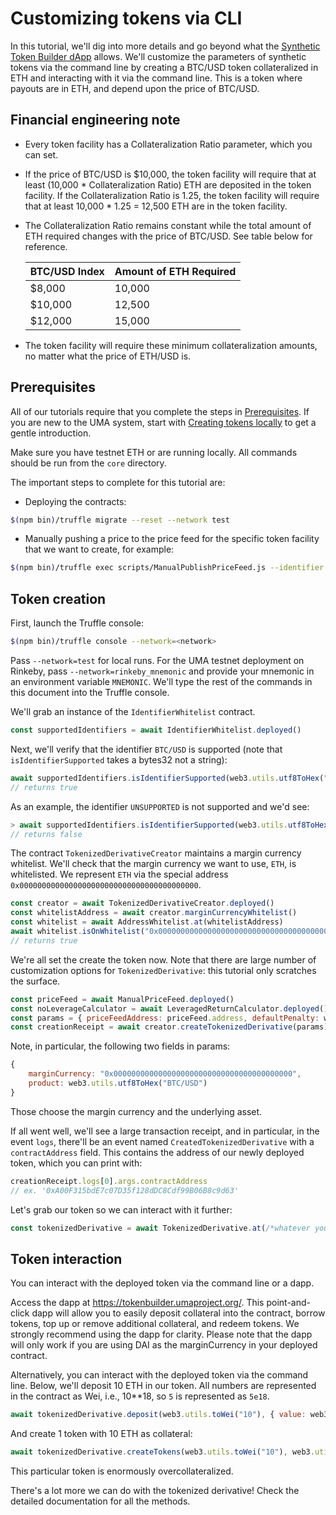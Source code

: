 # Customizing tokens via CLI

In this tutorial, we'll dig into more details and go beyond what the [Synthetic Token Builder dApp](http://tokenbuilder.umaproject.org/) allows.
We'll customize the parameters of synthetic tokens via the command line by creating a BTC/USD token
collateralized in ETH and interacting with it via the command line. This is a token where payouts are 
in ETH, and depend upon the price of BTC/USD.

## Financial engineering note

* Every token facility has a Collateralization Ratio parameter, which you can set.

* If the price of BTC/USD is $10,000, the token facility will require that at least (10,000 * Collateralization Ratio)
  ETH are deposited in the token facility. If the Collateralization Ratio is 1.25, the token facility will require that
  at least 10,000 * 1.25 = 12,500 ETH are in the token facility. 
  
* The Collateralization Ratio remains constant while the total amount of ETH required changes with the price of BTC/USD.
  See table below for reference. 
  
    | BTC/USD Index | Amount of ETH Required |
    |---------------|------------------------|
    | $8,000        | 10,000                |
    | $10,000       | 12,500                |
    | $12,000       | 15,000                |

* The token facility will require these minimum collateralization amounts, no matter what the price of ETH/USD is.

## Prerequisites

All of our tutorials require that you complete the steps in [Prerequisites](./prerequisites.md). If you are new to the UMA
system, start with [Creating tokens locally](./creating_tokens_locally.md) to get a gentle introduction.

Make sure you have testnet ETH or are running locally. All commands should be run from the `core` directory.

The important steps to complete for this tutorial are:
* Deploying the contracts:
```bash
$(npm bin)/truffle migrate --reset --network test
```
* Manually pushing a price to the price feed for the specific token facility that we want to create, for example:
```bash
$(npm bin)/truffle exec scripts/ManualPublishPriceFeed.js --identifier BTC/USD --price 8293 --time 1571686800
```

## Token creation

First, launch the Truffle console:

```bash
$(npm bin)/truffle console --network=<network>
```

Pass `--network=test` for local runs. For the UMA testnet deployment on Rinkeby, pass `--network=rinkeby_mnemonic` and
provide your mnemonic in an environment variable `MNEMONIC`. We'll type the rest of the commands in this document into
the Truffle console.

We'll grab an instance of the `IdentifierWhitelist` contract.

```js
const supportedIdentifiers = await IdentifierWhitelist.deployed()
```

Next, we'll verify that the identifier `BTC/USD` is supported (note that `isIdentifierSupported` takes a bytes32 not a
string):

```js
await supportedIdentifiers.isIdentifierSupported(web3.utils.utf8ToHex("BTC/USD"))
// returns true
```

As an example, the identifier `UNSUPPORTED` is not supported and we'd see:

```js
> await supportedIdentifiers.isIdentifierSupported(web3.utils.utf8ToHex("UNSUPPORTED"))
// returns false
```

The contract `TokenizedDerivativeCreator` maintains a margin currency whitelist.  We'll check that the margin currency
we want to use, `ETH`, is whitelisted. We represent `ETH` via the special address
`0x0000000000000000000000000000000000000000`.

```js
const creator = await TokenizedDerivativeCreator.deployed()
const whitelistAddress = await creator.marginCurrencyWhitelist()
const whitelist = await AddressWhitelist.at(whitelistAddress)
await whitelist.isOnWhitelist("0x0000000000000000000000000000000000000000")
// returns true
```

We're all set the create the token now. Note that there are large number of customization options for
`TokenizedDerivative`: this tutorial only scratches the surface.

```js
const priceFeed = await ManualPriceFeed.deployed()
const noLeverageCalculator = await LeveragedReturnCalculator.deployed()
const params = { priceFeedAddress: priceFeed.address, defaultPenalty: web3.utils.toWei("0.5", "ether"), supportedMove: web3.utils.toWei("0.1", "ether"), product: web3.utils.utf8ToHex("BTC/USD"), fixedYearlyFee: web3.utils.toWei("0.01", "ether"), disputeDeposit: web3.utils.toWei("0.5", "ether"), returnCalculator: noLeverageCalculator.address, startingTokenPrice: web3.utils.toWei("1", "ether"), expiry: 0, marginCurrency: "0x0000000000000000000000000000000000000000", withdrawLimit: web3.utils.toWei("0.33", "ether"), returnType: "1", startingUnderlyingPrice: "0", name: "Name", symbol: "SYM" }
const creationReceipt = await creator.createTokenizedDerivative(params)
```

Note, in particular, the following two fields in params:

```js
{
    marginCurrency: "0x0000000000000000000000000000000000000000",
    product: web3.utils.utf8ToHex("BTC/USD")
}
```

Those choose the margin currency and the underlying asset.

If all went well, we'll see a large transaction receipt, and in particular, in the event `logs`, there'll be an event
named `CreatedTokenizedDerivative` with a `contractAddress` field. This contains the address of our newly deployed token, which you can print with:

```js
creationReceipt.logs[0].args.contractAddress
// ex. '0xA00F315bdE7c07D35f128dDC8Cdf99B06B8c9d63'
```

Let's grab our token so we can interact with it further:

```js
const tokenizedDerivative = await TokenizedDerivative.at(/*whatever your address was*/)
```

## Token interaction

You can interact with the deployed token via the command line or a dapp. 

Access the dapp at https://tokenbuilder.umaproject.org/. This point-and-click dapp will allow you to easily deposit collateral into the contract, borrow tokens, top up or remove additional collateral, and redeem tokens. We strongly recommend using the dapp for clarity. Please note that the dapp will only work if you are using DAI as the marginCurrency in your deployed contract. 

Alternatively, you can interact with the deployed token via the command line. Below, we'll deposit 10 ETH in our token. All numbers are represented in the contract as Wei, i.e., 10**18, so `5` is
represented as `5e18`.

```js
await tokenizedDerivative.deposit(web3.utils.toWei("10"), { value: web3.utils.toWei("10") })
```

And create 1 token with 10 ETH as collateral:

```js
await tokenizedDerivative.createTokens(web3.utils.toWei("10"), web3.utils.toWei("1"), { value: web3.utils.toWei("10") })
```

This particular token is enormously overcollateralized.

There's a lot more we can do with the tokenized derivative! Check the detailed documentation for all the methods.
